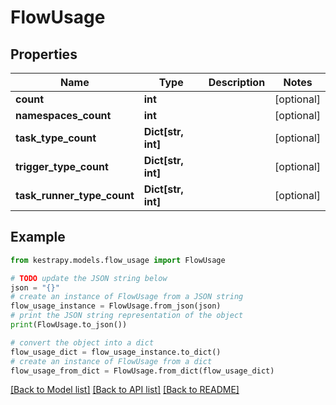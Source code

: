 # FlowUsage


## Properties

Name | Type | Description | Notes
------------ | ------------- | ------------- | -------------
**count** | **int** |  | [optional] 
**namespaces_count** | **int** |  | [optional] 
**task_type_count** | **Dict[str, int]** |  | [optional] 
**trigger_type_count** | **Dict[str, int]** |  | [optional] 
**task_runner_type_count** | **Dict[str, int]** |  | [optional] 

## Example

```python
from kestrapy.models.flow_usage import FlowUsage

# TODO update the JSON string below
json = "{}"
# create an instance of FlowUsage from a JSON string
flow_usage_instance = FlowUsage.from_json(json)
# print the JSON string representation of the object
print(FlowUsage.to_json())

# convert the object into a dict
flow_usage_dict = flow_usage_instance.to_dict()
# create an instance of FlowUsage from a dict
flow_usage_from_dict = FlowUsage.from_dict(flow_usage_dict)
```
[[Back to Model list]](../README.md#documentation-for-models) [[Back to API list]](../README.md#documentation-for-api-endpoints) [[Back to README]](../README.md)


